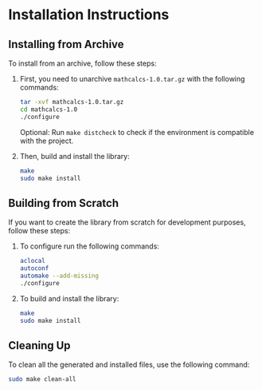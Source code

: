 # Installation Instructions

## Installing from Archive

To install from an archive, follow these steps:

1. First, you need to unarchive `mathcalcs-1.0.tar.gz` with the following commands:

    ```bash
    tar -xvf mathcalcs-1.0.tar.gz
    cd mathcalcs-1.0
    ./configure
    ```

    Optional: Run `make distcheck` to check if the environment is compatible with the project.

2. Then, build and install the library:

    ```bash
    make
    sudo make install
    ```

## Building from Scratch

If you want to create the library from scratch for development purposes, follow these steps:

1. To configure run the following commands:

    ```bash
    aclocal
    autoconf
    automake --add-missing
    ./configure
    ```

2. To build and install the library:

    ```bash
    make
    sudo make install
    ```

## Cleaning Up

To clean all the generated and installed files, use the following command:

```bash
sudo make clean-all
```
